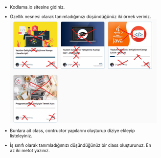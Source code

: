 * Kodlama.io sitesine gidiniz.
* Özellik nesnesi olarak tanımladığımızı düşündüğünüz iki örnek veriniz.
![img.png](img.png)
* Bunlara ait class, contructor yapılarını oluşturup diziye ekleyip listeleyiniz.

* İş sınıfı olarak tanımladığımızı düşündüğünüz bir class oluşturunuz. En az iki metot yazınız.
